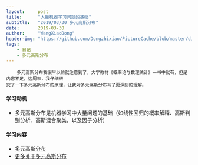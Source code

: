 ```yaml
---
layout:     post
title:      "大量机器学习问题的基础"
subtitle:   "2019/03/30 多元高斯分布"
date:       2019-03-30
author:     "WangXiaoDong"
header-img: "https://github.com/Dongzhixiao/PictureCache/blob/master/diaryPic/20190330.jpg?raw=true"
tags:
    - 日记
    - 多元高斯分布
---
```



```
    多元高斯分布我很早以前就注意到了，大学教材《概率论与数理统计》一书中就有，但是内容不足，这周末，我仔细研
究了一下多元高斯分布的原理，让我对多元高斯分布有了更深刻的理解。
```

#### 学习动机 

- 多元高斯分布是机器学习中大量问题的基础（如线性回归的概率解释、高斯判别分析、高斯混合聚类，以及因子分析）

#### 学习内容

- <a target='_blank' href='https://kivy-cn.github.io/Stanford-CS-229-CN/#/Markdown/cs229-notes-gaussians'>多元高斯分布</a>
- <a target='_blank' href='https://kivy-cn.github.io/Stanford-CS-229-CN/#/Markdown/cs229-notes-more_on_gaussians'>更多关于多元高斯分布</a>